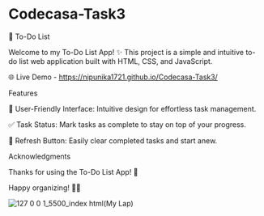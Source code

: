 # Codecasa-Task3

📝 To-Do List 

Welcome to my To-Do List App! ✨ This project is a simple and intuitive to-do list web application built with HTML, CSS, and JavaScript. 

🌐 Live Demo - https://nipunika1721.github.io/Codecasa-Task3/

Features

🔗 User-Friendly Interface: Intuitive design for effortless task management.

✅ Task Status: Mark tasks as complete to stay on top of your progress.

🔄 Refresh Button: Easily clear completed tasks and start anew.

Acknowledgments

Thanks for using the To-Do List App! 🙌

Happy organizing! 🚀📅

![127 0 0 1_5500_index html(My Lap)](https://github.com/nipunika1721/Codecasa-Task3/assets/135405920/2b852ee3-9d74-4aca-b78a-4464e32f99fd)

